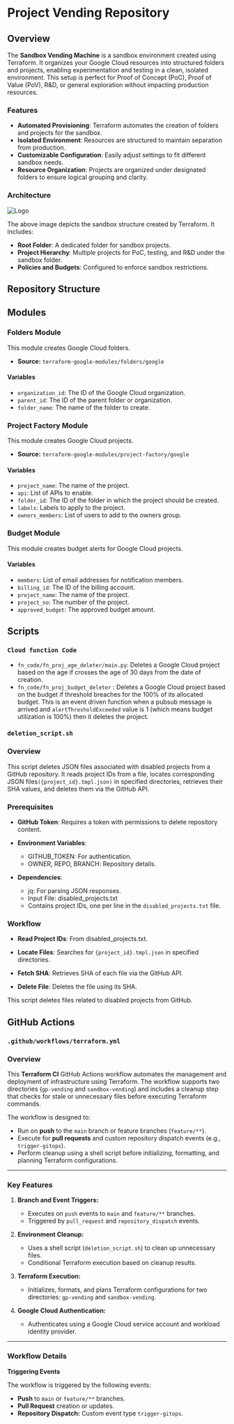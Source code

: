 # Project Vending Repository

## Overview
The **Sandbox Vending Machine** is a sandbox environment created using Terraform. It organizes your Google Cloud resources into structured folders and projects, enabling experimentation and testing in a clean, isolated environment. This setup is perfect for Proof of Concept (PoC), Proof of Value (PoV), R&D, or general exploration without impacting production resources.

### Features 
- **Automated Provisioning**: Terraform automates the creation of folders and projects for the sandbox.
- **Isolated Environment**: Resources are structured to maintain separation from production.
- **Customizable Configuration**: Easily adjust settings to fit different sandbox needs.
- **Resource Organization**: Projects are organized under designated folders to ensure logical grouping and clarity.
### Architecture
![Logo](https://storage.googleapis.com/sachinsoni-sb-bucket-test-poc/sb-image.png)

The above image depicts the sandbox structure created by Terraform. It includes:

- **Root Folder**: A dedicated folder for sandbox projects.
- **Project Hierarchy**: Multiple projects for PoC, testing, and R&D under the sandbox folder.
- **Policies and Budgets**: Configured to enforce sandbox restrictions.



## Repository Structure
## Modules
### Folders Module

This module creates Google Cloud folders.

- **Source:** `terraform-google-modules/folders/google`

#### Variables

- `organization_id`: The ID of the Google Cloud organization.
- `parent_id`: The ID of the parent folder or organization.
- `folder_name`: The name of the folder to create.

### Project Factory Module

This module creates Google Cloud projects.

- **Source:** `terraform-google-modules/project-factory/google`

#### Variables

- `project_name`: The name of the project.
- `api`: List of APIs to enable.
- `folder_id`: The ID of the folder in which the project should be created.
- `labels`: Labels to apply to the project.
- `owners_members`: List of users to add to the owners group.

### Budget Module

This module creates budget alerts for Google Cloud projects.

#### Variables

- `members`: List of email addresses for notification members.
- `billing_id`: The ID of the billing account.
- `project_name`: The name of the project.
- `project_no`: The number of the project.
- `approved_budget`: The approved budget amount.

## Scripts

### `Cloud function Code`

- `fn_code/fn_proj_age_deleter/main.py`: Deletes a Google Cloud project based on the age if crosses the age of 30 days from the date of creation.
- `fn_code/fn_proj_budget_deleter` : Deletes a Google Cloud project based on the budget if threshold breaches for the 100% of its allocated budget. This is an event driven function when a pubsub message is arrived and `alertThresholdExceeded` value is 1 (which means budget utilization is 100%) then it deletes the project.

### `deletion_script.sh`
### Overview

This script deletes JSON files associated with disabled projects from a GitHub repository. It reads project IDs from a file, locates corresponding JSON files`({project_id}.tmpl.json)` in specified directories, retrieves their SHA values, and deletes them via the GitHub API.

### Prerequisites

- **GitHub Token**: Requires a token with permissions to delete repository content.
- **Environment Variables**:
    - GITHUB_TOKEN: For authentication.
    - OWNER, REPO, BRANCH: Repository details.

- **Dependencies**:
    - jq: For parsing JSON responses.
    - Input File: disabled_projects.txt
    - Contains project IDs, one per line in the `disabled_projects.txt` file.

### Workflow

- **Read Project IDs**: From disabled_projects.txt.

- **Locate Files**: Searches for `{project_id}.tmpl.json` in specified directories.

- **Fetch SHA**: Retrieves SHA of each file via the GitHub API.

- **Delete File**: Deletes the file using its SHA.


This script deletes files related to disabled projects from GitHub.

## GitHub Actions

### `.github/workflows/terraform.yml`

### Overview  

This **Terraform CI** GitHub Actions workflow automates the management and deployment of infrastructure using Terraform. The workflow supports two directories (`gp-vending` and `sandbox-vending`) and includes a cleanup step that checks for stale or unnecessary files before executing Terraform commands.  

The workflow is designed to:  
- Run on **push** to the `main` branch or feature branches (`feature/**`).  
- Execute for **pull requests** and custom repository dispatch events (e.g., `trigger-gitops`).  
- Perform cleanup using a shell script before initializing, formatting, and planning Terraform configurations.  

---

### Key Features  

1. **Branch and Event Triggers:**  
   - Executes on `push` events to `main` and `feature/**` branches.  
   - Triggered by `pull_request` and `repository_dispatch` events.  

2. **Environment Cleanup:**  
   - Uses a shell script (`deletion_script.sh`) to clean up unnecessary files.  
   - Conditional Terraform execution based on cleanup results.  

3. **Terraform Execution:**  
   - Initializes, formats, and plans Terraform configurations for two directories: `gp-vending` and `sandbox-vending`.  

4. **Google Cloud Authentication:**  
   - Authenticates using a Google Cloud service account and workload identity provider.  

---

### Workflow Details  

**Triggering Events** 

The workflow is triggered by the following events:  
- **Push** to `main` or `feature/**` branches.  
- **Pull Request** creation or updates.  
- **Repository Dispatch:** Custom event type `trigger-gitops`.  
